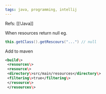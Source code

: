 ```yaml
---
tags: java, programming, intellij
---
```

Refs: [[!Java]]

When resources return null eg. 
```java
this.getClass().getRescours("...") // null
```

Add to maven
```xml
<build\>  
 <resources\>  
 <resource\>  
 <directory\>src/main/resources</directory\>  
 <filtering\>true</filtering\>  
 </resource\>  
 </resources\>
```



